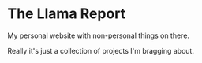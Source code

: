The Llama Report
=============
My personal website with non-personal things on there.

Really it's just a collection of projects I'm bragging about.
